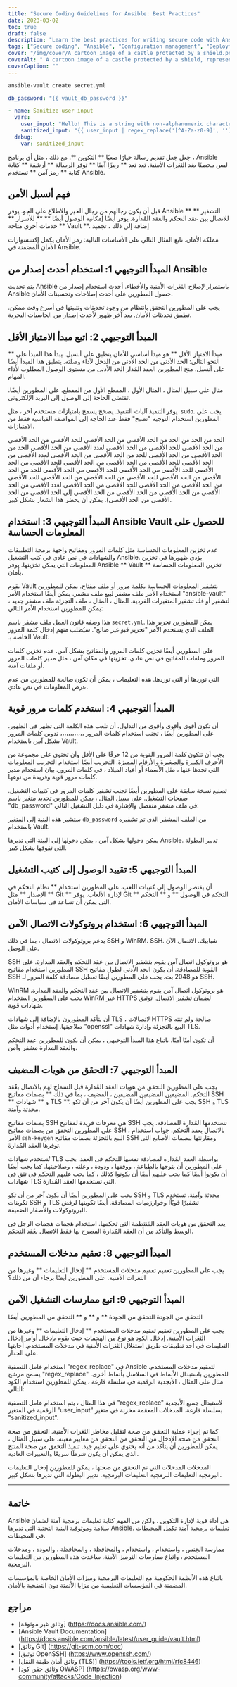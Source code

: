 ```yaml
---
title: "Secure Coding Guidelines for Ansible: Best Practices"
date: 2023-03-02
toc: true
draft: false
description: "Learn the best practices for writing secure code with Ansible, a popular tool for configuration management and deployment."
tags: ["Secure coding", "Ansible", "Configuration management", "Deployment", "Least privilege principle", "Ansible Vault", "Strong passwords", "Access control", "Version control system", "Secure communication protocols", "SSH", "WinRM", "TLS certificates", "Sanitize user input", "Input validation", "Error handling", "Secure coding practices", "Code injection", "Secure coding guidelines", "Infrastructure security"]
cover: "/img/cover/A_cartoon_image_of_a_castle_protected_by_a_shield.png"
coverAlt: " A cartoon image of a castle protected by a shield, representing the security measures in place for infrastructure managed by Ansible."
coverCaption: ""
---
```

```bash
ansible-vault create secret.yml
```
```yml
db_password: "{{ vault_db_password }}"
```
```yaml
- name: Sanitize user input
  vars:
    user_input: "Hello! This is a string with non-alphanumeric characters."
    sanitized_input: "{{ user_input | regex_replace('[^A-Za-z0-9]', '') }}"
  debug:
    var: sanitized_input
```

 جعل جعل تقديم رسالة خيارًا صعبًا ** التكوين **. مع ذلك ، مثل أي برنامج ، Ansible ليس محصنًا ضد الثغرات الأمنية. تعد تعد ** رمزًا آمنًا ** توفر الرسالة ** أرشفة ** كتابة كتابة ** رمز آمن ** تستخدم Ansible.  ## فهم أنسبل الأمن  قبل أن يكون رجالهم من رجال الخير والاطلاع على الجو. يوفر Ansible ** التشفير ** للاتصال بين عقد التحكم والعقد المُدارة. يوفر أيضًا إمكانية الوصول أيضًا ** ** للأسرار ** خدمات أخرى متاحة ** Vault **. إضافة إلى ذلك ، تجميد  مملكة الأمان. تابع المثال التالي على الأساسات التالية: رمز الأمان يكمل إكسسوارات الأمان المضمنة في Ansible.  ## المبدأ التوجيهي 1: استخدام أحدث إصدار من Ansible  يتم تحديث Ansible باستمرار لإصلاح الثغرات الأمنية والأخطاء. أحدث استخدام إصدار من Ansible حصول المطورين على أحدث إصلاحات وتحسينات الأمان.  يجب على المطورين التحقق بانتظام من وجود تحديثات وتثبيتها في أسرع وقت ممكن. تطبيق تحديثات الأمان. يعد آخر ظهور لأحدث إصدار من الحاسبات البحرية.  ## المبدأ التوجيهي 2: اتبع مبدأ الامتياز الأقل  ** مبدأ الامتياز الأقل ** هو مبدأ أساسي للأمان ينطبق على أنسبل. يبدأ هذا المبدأ على النحو التالي: الحد الأدنى من الحد الأدنى من الدخل لأداء وصلته. ينطبق هذا المبدأ أيضًا على أنسبل. منح المطورين العقد المُدار الحد الأدنى من مستوى الوصول المطلوب لأداء المهام.  مثال على سبيل المثال ، المثال الأول ، المقطع الأول من المقطع. على المطورين أيضًا. تقتضي الحاجة إلى الوصول إلى البريد الإلكتروني.  يوفر التنفيذ آليات التنفيذ. يصحح يسمح بامتيازات مستخدم آخر ، مثل` sudo`. يجب على المطورين استخدام التوجيه "تصبح" فقط عند الحاجة إلى المواصفة القياسية فقط من الامتيازات.  الحد من الحد من الحد من الحد الأقصى من الحد الأقصى للحد الأقصى من الحد الأقصى من الحد الأقصى للحد الأقصى من الحد الأقصى لعدد الأقصى من الحد الأقصى للحد من الحد الأقصى من الحد الأقصى للحد من الحد الأقصى من الحد الأقصى لعدد الأقصى من الحد الأقصى للحد الأقصى من الحد الأقصى من الحد الأقصى للحد الأقصى من الحد الأقصى للحد الأقصى من الحد الأقصى للحد الأقصى من الحد الأقصى للحد من الحد الأقصى من الحد الأقصى للحد الأقصى من الحد الأقصى من الحد الأقصى للحد الأقصى من الحد الأقصى من الحد الأقصى للحد الأقصى من الحد الأقصى لعدد الأقصى من الحد الأقصى من الحد الأقصى من الحد الأقصى من الحد الأقصى إلى الحد الأقصى من الحد الأقصى من الحد الأقصى). يمكن أن يحضر هذا الشعار بشكل كبير.  ## المبدأ التوجيهي 3: استخدام Ansible Vault للحصول على المعلومات الحساسة  عدم تخزين المعلومات الحساسة مثل كلمات المرور ومفاتيح واجهة برمجة التطبيقات والشهادات في نص عادي في كتب التشغيل Ansible. يؤدي ظهورها في تخزين المعلومات التي يمكن تخزينها. يوفر Ansible ** Vault ** تخزين المعلومات الحساسة بأمان.  يقوم Vault بتشفير المعلومات الحساسة بكلمة مرور أو ملف مفتاح. يمكن للمطورين استخدام الأمر ملف مشفر لبيع ملف مشفر. يمكن أيضًا استخدام الأمر "ansible-vault" لتشفير أو فك تشفير المتغيرات الفردية. المثال ، المثال ، ملف التجزئة ملف مشفر جديد ، يمكن للمطورين استخدام الأمر التالي:   هذا وصفه قانون العمل ملف مشفر باسم `secret.yml`. يمكن للمطورين تحرير هذا الملف الذي يستخدم الأمر "تحرير قبو غير صالح". سيُطلب منهم إدخال كلمة المرور الخاصة بـ Vault.  على المطورين أيضًا تخزين كلمات المرور والمفاتيح بشكل آمن. عدم تخزين كلمات المرور وملفات المفاتيح في نص عادي. تخزينها في مكان آمن ، مثل مدير كلمات المرور أو ملفات آمنة.  التي توردها أو التي توردها. هذه التعليمات ، يمكن أن تكون صالحة للمطورين من عدم عرض المعلومات في نص عادي.  ## المبدأ التوجيهي 4: استخدم كلمات مرور قوية  أن تكون أقوى وأقوى وأقوى من التداول. أن تلعب هذه الكلمة التي تظهر في الظهور. على المطورين أيضًا ، تجنب استخدام كلمات المرور ،،،،،،،،،،،، تدوين كلمات المرور بشكل آمن باستخدام Vault.  يجب أن تتكون كلمة المرور القوية من 12 حرفًا على الأقل وأن تحتوي على مجموعة من الأحرف الكبيرة والصغيرة والأرقام المميزة. التجريب أيضًا استخدام التجريب المعلومات التي تجدها عنها ، مثل الأسماء أو أعياد الميلاد ، في كلمات المرور. بيان استخدام مدير كلمات مرور قوية وفريدة من نوعها.  تصنيع نسخة سابقة على المطورين أيضًا تجنب تشفير كلمات المرور في كتيبات التشغيل. صفحات التشغيل. على سبيل المثال ، يمكن للمطورين تحديد متغير باسم "db_password" في ملف مشفر منفصل والإشارة في دليل التشغيل التالي:  ستشير هذه البنية إلى المتغير `db_password` من الملف المشفر الذي تم تشفيره باستخدام Vault.  يمكن دخولها بشكل آمن ، يمكن دخولها إلى البيئة التي تديرها Ansible. تدبير البطولة التي تفوقها بشكل كبير.   ## المبدأ التوجيهي 5: تقييد الوصول إلى كتيب التشغيل  أن يقتصر الوصول إلى كتيبات اللعب. على المطورين استخدام ** نظام التحكم في الإصدار ** مثل ** Git ** لإدارة الألعاب. يوفر Git التحكم في الوصول ** و ** التحكم ** التي يمكن أن تساعد في سياسات الأمان.  ## المبدأ التوجيهي 6: استخدام بروتوكولات الاتصال الآمن  يدعم بروتوكولات الاتصال ، بما في ذلك SSH و WinRM. SSH. شبابيك. الاتصال الآن على الوصل.  SSH هو بروتوكول اتصال آمن يقوم بتشفير الاتصال بين عقد التحكم والعقد المدارة. على المطورين استخدام مفاتيح SSH القوية للمصادقة. أن يكون الحد الأدنى لطول مفاتيح SSH هو 2048 بت. يجب على المطورين أيضًا تعطيل مصادقة كلمة المرور لـ SSH.  WinRM هو بروتوكول اتصال آمن يقوم بتشفير الاتصال بين عقد التحكم والعقد المدارة. يجب على المطورين استخدام WinRM عبر HTTPS لضمان تشفير الاتصال. توثيق شهادات قوية.  أن يتأكد المطورون بالإضافة إلى شهادات TLS ، لاتصالات HTTPS صالحة ولم تنته صلاحيتها. إستخدام أدوات مثل "openssl" البيع بالتجزئة وإدارة شهادات TLS.  أن تكون أمنًا آمنًا. باتباع هذا المبدأ التوجيهي ، يمكن أن يكون للمطورين عقد التحكم والعقد المدارة مشفر وآمن.  ## المبدأ التوجيهي 7: التحقق من هويات المضيف  يجب على المطورين التحقق من هويات العقد المُدارة قبل السماح لهم بالاتصال بعُقد التحكم. المضيفين المضيفين المضيفين ، المضيف ، بما في ذلك ** بصمات مفاتيح SSH ** و ** شهادات TLS **. يجب على المطورين أيضًا أن يكون آخر من أن تكو SSH و TLS محدثة وآمنة.  بصمات مفاتيح SSH هي معرفات فريدة لمفاتيح SSH تستخدمها المُدارة للمصادقة. يجب على المطورين التحقق من بصمات مفاتيح SSH ، بالاتصال بعقد التحكم. جواب استخدام الأمر `ssh-keygen` البيع بالتجزئة بصمات مفاتيح SSH ومقارنتها ببصمات الأصابع التي توفرها العقد المُدارة.  تُستخدم شهادات TLS بواسطة العقد المُدارة لمصادقة نفسها للتحكم في العقد. يجب على المطورين أن يتوجها بالطباعة ، ووقفها ، ودودة ، وعلته ، وصلاحيتها. كما يجب أيضًا أن يكونوا أيضًا كما يجب عليهم أيضًا أن يكونوا كذلك ، كما يجب عليهم التحكم في تثق في شهادات TLS التي تستخدمها العقد المُدارة.  يجب على المطورين أيضًا أن يكون آخر من أن تكو SSH و TLS محدثة وآمنة. تستخدم تكوينات SSH و TLS تشفيرًا قويًاًا وخوارزميات المصادقة. أيضًا تكوينها لرفض البروتوكولات والأصفار الضعيفة.  يعد التحقق من هويات العقد المُنتظمة التي تحكمها. استخدام هجمات هجمات الرجل في الوسط والتأكد من أن العقد المُدارة المصرح بها فقط الاتصال بعُقد التحكم.  ## المبدأ التوجيهي 8: تعقيم مدخلات المستخدم  يجب على المطورين تعقيم تعقيم مدخلات المستخدم ** إدخال التعليمات ** وغيرها من الثغرات الأمنية. على المطورين أيضًا برجاء أن من ذلك؟  ## المبدأ التوجيهي 9: اتبع ممارسات التشغيل الآمن  التحقق من الجودة التحقق من الجودة ** و ** و ** التحقق من المطورين أيضًا  يجب على المطورين تعقيم تعقيم مدخلات المستخدم ** إدخال التعليمات ** وغيرها من الثغرات الأمنية. إدخال الكود هو نوع من الهجمات حيث يقوم بإدخال أوامر إدخال التعليمات في أحد تطبيقات طريق استغلال الثغرات الأمنية في مدخلات المستخدم. أجابتها على الجدار.  استخدام عامل التصفية "regex_replace" في Ansible لتعقيم مدخلات المستخدم. يسمح مرشح "regex_replace" للمطورين باستبدال الأنماط في السلاسل بأنماط أخرى. مثال على المثال ، الأبجدية الرقمية في سلسلة فارغة ، يمكن للمطورين استخدام الكود التالي:  في هذا المثال ، يتم استخدام عامل التصفية "regex_replace" لاستبدال جميع الأبجدية الرقمية في المتغير "user_input" بسلسلة فارغة. المدخلات المعقمة مخزنة في متغير "sanitized_input".  كما تم إجراء عملية التحقق من صحة لتقليل مخاطر الثغرات الأمنية. التحقق من صحة التحقق من صحة الإدخال من التحقق من التحقق من معايير معينة. على سبيل المثال ، يمكن للمطورين أن يتأكد من أنه يحتوي على تعليم جيد. تنفيذ التحقق من صحة المنتج الذي يمكن أن يكون شرطًا سريعًا والتعبيرات العادية.  المدخلات المدخلات التي تم التحقق من صحتها ، يمكن للمطورين إدخال التعليمات البرمجية التعليمات البرمجية التعليمات البرمجية. تدبير البطولة التي تديرها بشكل كبير. ______  ## خاتمة  Ansible هي أداة قوية لإدارة التكوين ، ولكن من المهم كتابة تعليمات برمجية آمنة لضمان سلامة وموثوقية البنية التحتية التي تديرها Ansible. تعليمات برمجية آمنة تكمل المحيطات في المحيطات.  ممارسة الجنس ، واستخدام ، واستخدام ، والمحافظة ، والمحافظة ، والعودة ، ومدخلات المستخدم ، واتباع ممارسات الترميز الآمنة. ساعدت هذه المطورين من التعليمات البرمجية.  باتباع هذه الأنظمة الحكومية مع التعليمات البرمجية وميزات الأمان الخاصة بالمؤسسات المضمنة في المؤسسات التعليمية من مزايا الأتمتة دون التضحية بالأمان.  ## مراجع  - [وثائق غير موثوقة] (https://docs.ansible.com/) - [Ansible Vault Documentation] (https://docs.ansible.com/ansible/latest/user_guide/vault.html) - [وثائق Git] (https://git-scm.com/doc) - [توثيق OpenSSH] (https://www.openssh.com/) - [وثائق أمان طبقة النقل (TLS)] (https://tools.ietf.org/html/rfc8446) - [وثائق حقن كود OWASP] (https://owasp.org/www-community/attacks/Code_Injection)
